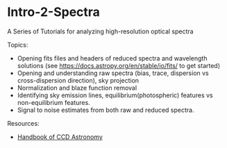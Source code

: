 # Intro-2-Spectra
A Series of Tutorials for analyzing high-resolution optical spectra

Topics:
 * Opening fits files and headers of reduced spectra and wavelength solutions (see https://docs.astropy.org/en/stable/io/fits/ to get started)
 * Opening and understanding raw spectra (bias, trace, dispersion vs cross-dispersion direction), sky projection
 * Normalization and blaze function removal
 * Identifying sky emission lines, equilibrium(photospheric) features vs non-equilibrium features.
 * Signal to noise estimates from both raw and reduced spectra.
 
 Resources:
 * [Handbook of CCD Astronomy](https://www.cambridge.org/core/books/handbook-of-ccd-astronomy/97D3D910788D44D11394B3B57C3FA743)
